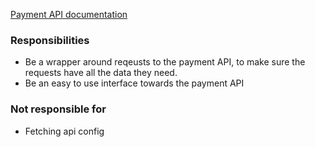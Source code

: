 [Payment API documentation](https://payments.collectorbank.se/docs/paymentsApi/getting-started/index)

### Responsibilities
* Be a wrapper around reqeusts to the payment API, to make sure the requests have all the data they need.
* Be an easy to use interface towards the payment API

### Not responsible for
* Fetching api config
